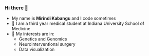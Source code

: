 ### Hi there 👋

- My name is **Mirindi Kabangu** and I code sometimes
- 🥼 I am a third year medical student at Indiana University School of Medicine
- 🌱 My interests are in:
  - Genetics and Genomics
  - Neurointerventional surgery
  - Data visualization
  
<!-- - ⚡ More about me: 📝[`Website`](https://mkabangu.github.io/) -->
